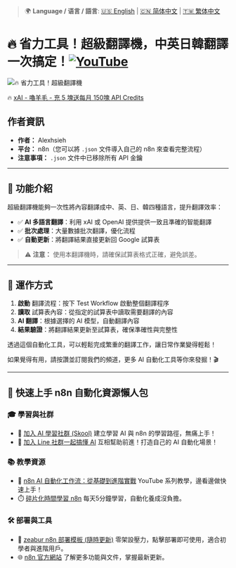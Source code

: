 > 🌍 **Language / 语言 / 語言**: [🇺🇸 English](./readme-en.md) | [🇨🇳 简体中文](./readme-cn.md) | [🇹🇼 繁体中文](./readme.md)

# 🔥 省力工具！超級翻譯機，中英日韓翻譯一次搞定！[![YouTube](https://img.shields.io/badge/Watch%20on-YouTube-red?logo=youtube)](https://youtu.be/PgT0_F56Eb4)

![🔥 省力工具！超級翻譯機](https://github.com/qwedsazxc78/ai-automation-n8n/blob/main/n8n/8-simple-translator-4-language/cover.png?raw=true)

🔥 [xAI - 嚕羊毛 - 充 5 塊送每月 150塊 API Credits](https://youtu.be/Z1uqqLNAB4U)

## 作者資訊

* **作者：** Alexhsieh
* **平台：** n8n（您可以將 `.json` 文件導入自己的 n8n 來查看完整流程）
* **注意事項：** `.json` 文件中已移除所有 API 金鑰

---

## 📌 功能介紹

超級翻譯機能夠一次性將內容翻譯成中、英、日、韓四種語言，提升翻譯效率：

* ✅ **AI 多語言翻譯**：利用 xAI 或 OpenAI 提供提供一致且準確的智能翻譯
* ✅ **批次處理**：大量數據批次翻譯，優化流程
* ✅ **自動更新**：將翻譯結果直接更新回 Google 試算表

> ⚠ **注意：** 使用本翻譯機時，請確保試算表格式正確，避免誤差。

---

## 🔧 運作方式

1. **啟動** 翻譯流程：按下 Test Workflow 啟動整個翻譯程序
2. **讀取** 試算表內容：從指定的試算表中讀取需要翻譯的內容
3. **AI 翻譯**：根據選擇的 AI 模型，自動翻譯內容
4. **結果驗證**：將翻譯結果更新至試算表，確保準確性與完整性

透過這個自動化工具，可以輕鬆完成繁重的翻譯工作，讓日常作業變得輕鬆！

如果覺得有用，請按讚並訂閱我們的頻道，更多 AI 自動化工具等你來發掘！🎬


---

## 🚀 快速上手 n8n 自動化資源懶人包

### 🎓 學習與社群

* 🔗 [加入 AI 學習社群 (Skool)](https://www.skool.com/ai-brain-alex/about?ref=5dde9b20e8e7432aa9a01df6e89685f4)
  建立學習 AI 與 n8n 的學習路徑，無痛上手！
* 🔗 [加入 Line 社群一起搞懂 AI](https://line.me/ti/g2/ZypIgLSzVPweRBgBqKvaRU10WEmnotuZOr7Lpg)
  互相幫助前進！打造自己的 AI 自動化場景！

### 📚 教學資源

* 🎥 [n8n AI 自動化工作流：從基礎到進階實戰](https://youtube.com/playlist?list=PLUf88uk7T54I83MBdbuXgUuA8rVklF4FA&si=wHsQw8YJu-erSdLd)
  YouTube 系列教學，邊看邊做快速上手！
* ⏱️ [碎片化時間學習 n8n](https://youtube.com/playlist?list=PLUf88uk7T54Iv6LV2NFgdTghaX2cPhtgH&si=G3gj2qn179ZFUqAZ)
  每天5分鐘學習，自動化養成沒負擔。

### 🛠️ 部署與工具

* 🧩 [zeabur n8n 部署模板 (隨時更新)](https://zeabur.com/zh-TW/templates/0TUVZ7?referralDesktop=qwedsazxc78)
  零架設壓力，點擊部署即可使用，適合初學者與進階用戶。
* 🌐 [n8n 官方網站](https://n8n.io/)
  了解更多功能與文件，掌握最新更新。
